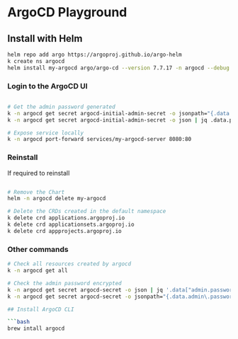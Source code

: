 # ArgoCD Playground

## Install with Helm

```bash
helm repo add argo https://argoproj.github.io/argo-helm
k create ns argocd
helm install my-argocd argo/argo-cd --version 7.7.17 -n argocd --debug
```

### Login to the ArgoCD UI
```bash

# Get the admin password generated
k -n argocd get secret argocd-initial-admin-secret -o jsonpath="{.data.password}" | base64 -d
k -n argocd get secret argocd-initial-admin-secret -o json | jq .data.password -r | base64 -d

# Expose service locally
k -n argocd port-forward services/my-argocd-server 8080:80
```

### Reinstall
If required to reinstall

```bash

# Remove the Chart
helm -n argocd delete my-argocd

# Delete the CRDs created in the default namespace
k delete crd applications.argoproj.io
k delete crd applicationsets.argoproj.io
k delete crd appprojects.argoproj.io
```

### Other commands

```bash
# Check all resources created by argocd
k -n argocd get all

# Check the admin password encrypted
k -n argocd get secret argocd-secret -o json | jq '.data["admin.password"]' -r
k -n argocd get secret argocd-secret -o jsonpath="{.data.admin\.password}"

## Install ArgoCD CLI

```bash
brew intall argocd
```
